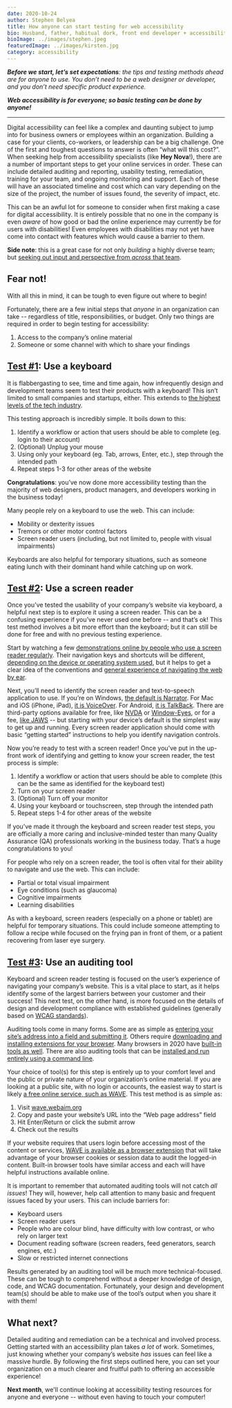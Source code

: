 ```yaml
---
date: 2020-10-24
author: Stephen Belyea
title: How anyone can start testing for web accessibility
bio: Husband, father, habitual dork, front end developer + accessibility instigator, attempted writer, ex-pat Maritimer. 
bioImage: ../images/stephen.jpeg
featuredImage: ../images/kirsten.jpg
category: accessibility
---
```


_**Before we start, let’s set expectations**: the tips and testing methods ahead are for anyone to use. You don’t need to be a web designer or developer, and you don’t need specific product experience._

_**Web accessibility is for everyone; so basic testing can be done by anyone!**_

---

Digital accessibility can feel like a complex and daunting subject to jump into for business owners or employees within an organization. Building a case for your clients, co-workers, or leadership can be a big challenge. One of the first and toughest questions to answer is often “what will this cost?”. When seeking help from accessibility specialists (like **Hey Nova**!), there are a number of important steps to get your online services in order. These can include detailed auditing and reporting, usability testing, remediation, training for your team, and ongoing monitoring and support. Each of these will have an associated timeline and cost which can vary depending on the size of the project, the number of issues found, the severity of impact, etc.

This can be an awful lot for someone to consider when first making a case for digital accessibility. It is entirely possible that no one in the company is even _aware_ of how good or bad the online experience may currently be for users with disabilities! Even employees with disabilities may not yet have come into contact with features which would cause a barrier to them. 

**Side note**: this is a great case for not only _building_ a highly diverse team; but [seeking out input and perspective from _across_ that team](#cite).

## Fear not!

With all this in mind, it can be tough to even figure out where to begin!

Fortunately, there are a few initial steps that _anyone_ in an organization can take -- regardless of title, responsibilities, or budget. Only two things are required in order to begin testing for accessibility:

1. Access to the company’s online material
2. Someone or some channel with which to share your findings

## <u>Test #1</u>: Use a keyboard

It is flabbergasting to see, time and time again, how infrequently design and development teams seem to test their products with a keyboard! This isn’t limited to small companies and startups, either. This extends to [the highest levels of the tech industry](#cite).

This testing approach is incredibly simple. It boils down to this:

1. Identify a workflow or action that users should be able to complete (eg. login to their account)
2. (Optional) Unplug your mouse
3. Using only your keyboard (eg. Tab, arrows, Enter, etc.), step through the intended path
4. Repeat steps 1-3 for other areas of the website

**Congratulations**: you’ve now done more accessibility testing than the majority of web designers, product managers, and developers working in the business today! 

Many people rely on a keyboard to use the web. This can include: 

* Mobility or dexterity issues
* Tremors or other motor control factors
* Screen reader users (including, but not limited to, people with visual impairments)

Keyboards are also helpful for temporary situations, such as someone eating lunch with their dominant hand while catching up on work.

## <u>Test #2</u>: Use a screen reader

Once you’ve tested the usability of your company’s website via keyboard, a helpful next step is to explore it using a screen reader. This can be a confusing experience if you’ve never used one before -- and that’s ok! This test method involves a bit more effort than the keyboard; but it can still be done for free and with no previous testing experience.

Start by watching a few [demonstrations online by people who use a screen reader regularly](https://www.youtube.com/watch?v=dEbl5jvLKGQ). Their navigation keys and shortcuts will be different, [depending on the device or operating system used](https://www.youtube.com/watch?v=TiP7aantnvE), but it helps to get a clear idea of the conventions and [general experience of navigating the web by ear](https://www.youtube.com/watch?v=wueLXCbm_KY). 

Next, you’ll need to identify the screen reader and text-to-speech application to use. If you’re on Windows, [the default is Narrator](https://support.microsoft.com/en-us/windows/hear-text-read-aloud-with-narrator-040f16c1-4632-b64e-110a-da4a0ac56917). For Mac and iOS (iPhone, iPad), [it is VoiceOver](https://www.apple.com/voiceover/info/guide/_1121.html). For Android, [it is TalkBack](https://support.google.com/accessibility/android/answer/6007100?hl=en). There are third-party options available for free, like [NVDA](https://www.nvaccess.org/about-nvda/) or [Window-Eyes](https://www.perkinselearning.org/technology/getting-started/window-eyes), or for a fee, [like JAWS](https://www.freedomscientific.com/products/software/jaws/) -- but starting with your device’s default is the simplest way to get up and running. Every screen reader application should come with basic “getting started” instructions to help you identify navigation controls. 

Now you’re ready to test with a screen reader! Once you’ve put in the up-front work of identifying and getting to know your screen reader, the test process is simple:

1. Identify a workflow or action that users should be able to complete (this can be the same as identified for the keyboard test)
2. Turn on your screen reader
3. (Optional) Turn off your monitor
4. Using your keyboard or touchscreen, step through the intended path
5. Repeat steps 1-4 for other areas of the website

If you’ve made it through the keyboard and screen reader test steps, you are officially a more caring and inclusive-minded tester than many Quality Assurance (QA) professionals working in the business today. That’s a huge congratulations to you!

For people who rely on a screen reader, the tool is often vital for their ability to navigate and use the web. This can include: 

* Partial or total visual impairment 
* Eye conditions (such as glaucoma)
* Cognitive impairments
* Learning disabilities

As with a keyboard, screen readers (especially on a phone or tablet) are helpful for temporary situations. This could include someone attempting to follow a recipe while focused on the frying pan in front of them, or a patient recovering from laser eye surgery.

## <u>Test #3</u>: Use an auditing tool

Keyboard and screen reader testing is focused on the user’s experience of navigating your company’s website. This is a vital place to start, as it helps identify some of the largest barriers between your customer and their success! This next test, on the other hand, is more focused on the details of design and development compliance with established guidelines (generally based on [WCAG standards](#cite)).

Auditing tools come in many forms. Some are as simple as [entering your site’s address into a field and submitting it](#cite). Others require [downloading and installing extensions for your browser](#cite). Many browsers in 2020 have [built-in tools as well](#cite). There are also auditing tools that can be [installed and run entirely using a command line](#cite).

Your choice of tool(s) for this step is entirely up to your comfort level and the public or private nature of your organization’s online material. If you are looking at a public site, with no login or accounts, the easiest way to start is likely [a free online service, such as WAVE](#cite). This test method is as simple as:

1. Visit [wave.webaim.org](http://wave.webaim.org)
2. Copy and paste your website’s URL into the “Web page address” field
3. Hit Enter/Return or click the submit arrow
4. Check out the results

If your website requires that users login before accessing most of the content or services, [WAVE is available as a browser extension](#cite) that will take advantage of your browser cookies or session data to audit the logged-in content. Built-in browser tools have similar access and each will have helpful instructions available online. 

It is important to remember that automated auditing tools will not catch _all issues_! They will, however, help call attention to many basic and frequent issues faced by your users. This can include barriers for:

* Keyboard users
* Screen reader users
* People who are colour blind, have difficulty with low contrast, or who rely on larger text
* Document reading software (screen readers, feed generators, search engines, etc.) 
* Slow or restricted internet connections

Results generated by an auditing tool will be much more technical-focused. These can be tough to comprehend without a deeper knowledge of design, code, and WCAG documentation. Fortunately, your design and development team(s) should be able to make use of the tool’s output when you share it with them!

## What next?

Detailed auditing and remediation can be a technical and involved process. Getting started with an accessibility plan takes _a lot_ of work. Sometimes, just knowing whether your company’s website _has_ issues can feel like a massive hurdle. By following the first steps outlined here, you can set your organization on a much clearer and fruitful path to offering an accessible experience! 

**Next month**, we'll continue looking at accessibility testing resources for anyone and everyone -- without even having to touch your computer!

